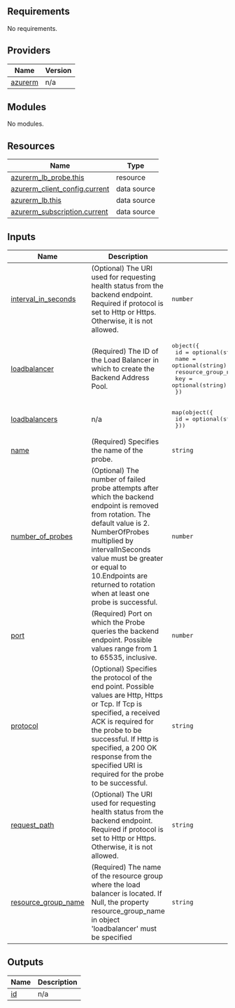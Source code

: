 <!-- BEGIN_TF_DOCS -->
## Requirements

No requirements.

## Providers

| Name | Version |
|------|---------|
| <a name="provider_azurerm"></a> [azurerm](#provider\_azurerm) | n/a |

## Modules

No modules.

## Resources

| Name | Type |
|------|------|
| [azurerm_lb_probe.this](https://registry.terraform.io/providers/hashicorp/azurerm/latest/docs/resources/lb_probe) | resource |
| [azurerm_client_config.current](https://registry.terraform.io/providers/hashicorp/azurerm/latest/docs/data-sources/client_config) | data source |
| [azurerm_lb.this](https://registry.terraform.io/providers/hashicorp/azurerm/latest/docs/data-sources/lb) | data source |
| [azurerm_subscription.current](https://registry.terraform.io/providers/hashicorp/azurerm/latest/docs/data-sources/subscription) | data source |

## Inputs

| Name | Description | Type | Default | Required |
|------|-------------|------|---------|:--------:|
| <a name="input_interval_in_seconds"></a> [interval\_in\_seconds](#input\_interval\_in\_seconds) | (Optional) The URI used for requesting health status from the backend endpoint. Required if protocol is set to Http or Https. Otherwise, it is not allowed. | `number` | `15` | no |
| <a name="input_loadbalancer"></a> [loadbalancer](#input\_loadbalancer) | (Required) The ID of the Load Balancer in which to create the Backend Address Pool. | <pre>object({<br>    id                  = optional(string)<br>    name                = optional(string)<br>    resource_group_name = optional(string)<br>    key                 = optional(string)<br>  })</pre> | n/a | yes |
| <a name="input_loadbalancers"></a> [loadbalancers](#input\_loadbalancers) | n/a | <pre>map(object({<br>    id = optional(string)<br>  }))</pre> | `{}` | no |
| <a name="input_name"></a> [name](#input\_name) | (Required) Specifies the name of the probe. | `string` | n/a | yes |
| <a name="input_number_of_probes"></a> [number\_of\_probes](#input\_number\_of\_probes) | (Optional) The number of failed probe attempts after which the backend endpoint is removed from rotation. The default value is 2. NumberOfProbes multiplied by intervalInSeconds value must be greater or equal to 10.Endpoints are returned to rotation when at least one probe is successful. | `number` | `2` | no |
| <a name="input_port"></a> [port](#input\_port) | (Required) Port on which the Probe queries the backend endpoint. Possible values range from 1 to 65535, inclusive. | `number` | n/a | yes |
| <a name="input_protocol"></a> [protocol](#input\_protocol) | (Optional) Specifies the protocol of the end point. Possible values are Http, Https or Tcp. If Tcp is specified, a received ACK is required for the probe to be successful. If Http is specified, a 200 OK response from the specified URI is required for the probe to be successful. | `string` | `null` | no |
| <a name="input_request_path"></a> [request\_path](#input\_request\_path) | (Optional) The URI used for requesting health status from the backend endpoint. Required if protocol is set to Http or Https. Otherwise, it is not allowed. | `string` | `null` | no |
| <a name="input_resource_group_name"></a> [resource\_group\_name](#input\_resource\_group\_name) | (Required) The name of the resource group where the load balancer is located. If Null, the property resource\_group\_name in object 'loadbalancer' must be specified | `string` | `null` | no |

## Outputs

| Name | Description |
|------|-------------|
| <a name="output_id"></a> [id](#output\_id) | n/a |
<!-- END_TF_DOCS -->